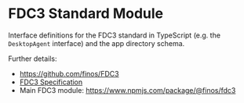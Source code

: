 # FDC3 Standard Module

Interface definitions for the FDC3 standard in TypeScript (e.g. the `DesktopAgent` interface) and the app directory schema.  

Further details:
 - https://github.com/finos/FDC3
 - [FDC3 Specification](https://fdc3.finos.org/)
 - Main FDC3 module: https://www.npmjs.com/package/@finos/fdc3